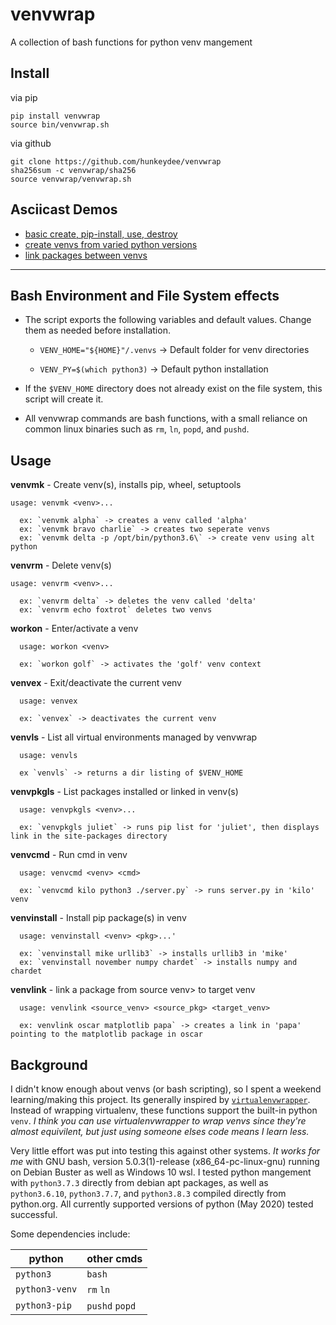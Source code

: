 # venvwrap
A collection of bash functions for python venv mangement

## Install
via pip

```
pip install venvwrap
source bin/venvwrap.sh
```

via github

```
git clone https://github.com/hunkeydee/venvwrap
sha256sum -c venvwrap/sha256
source venvwrap/venvwrap.sh
```

## Asciicast Demos
- [basic create, pip-install, use, destroy](https://asciinema.org/a/326317)
- [create venvs from varied python versions](https://asciinema.org/a/326320)
- [link packages between venvs](https://asciinema.org/a/326319)

---

## Bash Environment and File System effects
- The script exports the following variables and default values.  Change them as needed before installation.

  - `VENV_HOME="${HOME}"/.venvs` -> Default folder for venv directories

  - `VENV_PY=$(which python3)` -> Default python installation

- If the `$VENV_HOME` directory does not already exist on the file system, this script will create it.

- All venvwrap commands are bash functions, with a small reliance on common linux binaries such as `rm`, `ln`, `popd`, and `pushd`.

## Usage
**venvmk** - Create venv(s), installs pip, wheel, setuptools
```
usage: venvmk <venv>...

  ex: `venvmk alpha` -> creates a venv called 'alpha'
  ex: `venvmk bravo charlie` -> creates two seperate venvs
  ex: `venvmk delta -p /opt/bin/python3.6\` -> create venv using alt python
```
**venvrm** - Delete venv(s)
```
usage: venvrm <venv>...

  ex: `venvrm delta` -> deletes the venv called 'delta'
  ex: `venvrm echo foxtrot` deletes two venvs
```
**workon** - Enter/activate a venv
```
  usage: workon <venv>

  ex: `workon golf` -> activates the 'golf' venv context
```
**venvex** - Exit/deactivate the current venv
```
  usage: venvex

  ex: `venvex` -> deactivates the current venv
```
**venvls** - List all virtual environments managed by venvwrap
```
  usage: venvls
  
  ex `venvls` -> returns a dir listing of $VENV_HOME
```
**venvpkgls** - List packages installed or linked in venv(s)
```
  usage: venvpkgls <venv>...

  ex: `venvpkgls juliet` -> runs pip list for 'juliet', then displays link in the site-packages directory
```
**venvcmd** - Run cmd in venv
```
  usage: venvcmd <venv> <cmd>
  
  ex: `venvcmd kilo python3 ./server.py` -> runs server.py in 'kilo' venv
```
**venvinstall** - Install pip package(s) in venv
```
  usage: venvinstall <venv> <pkg>...'

  ex: `venvinstall mike urllib3` -> installs urllib3 in 'mike'
  ex: `venvinstall november numpy chardet` -> installs numpy and chardet
```
**venvlink** - link a package from  source venv> to target venv
```
  usage: venvlink <source_venv> <source_pkg> <target_venv>

  ex: venvlink oscar matplotlib papa` -> creates a link in 'papa' pointing to the matplotlib package in oscar
```

## Background
I didn't know enough about venvs (or bash scripting), so I spent a weekend learning/making this project.  Its generally inspired by [`virtualenvwrapper`](https://pypi.org/project/virtualenvwrapper/).  Instead of wrapping virtualenv, these functions support the built-in python `venv`.  *I think you can use virtualenvwrapper to wrap venvs since they're almost equivilent, but just using someone elses code means I learn less.*

Very little effort was put into testing this against other systems.  *It works for me* with GNU bash, version 5.0.3(1)-release (x86_64-pc-linux-gnu) running on Debian Buster as well as Windows 10 wsl.  I tested python mangement with `python3.7.3` directly from debian apt packages, as well as `python3.6.10`, `python3.7.7`, and `python3.8.3` compiled directly from python.org.  All currently supported versions of python (May 2020) tested successful.

Some dependencies include:

| python         | other cmds     |
|----------------|----------------|
| `python3`      | `bash`         |
| `python3-venv` | `rm` `ln`      |
| `python3-pip`  | `pushd` `popd` |
